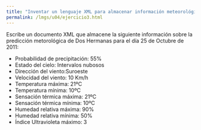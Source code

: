 ```yaml
---
title: "Inventar un lenguaje XML para almacenar información meteorológica"
permalink: /lmgs/u04/ejercicio3.html
---
```


Escribe un documento XML que almacene la siguiente información sobre la predicción metorológica de Dos Hermanas para el día 25 de Octubre de 2011:

* Probabilidad de precipitación: 55%
* Estado del cielo: Intervalos nubosos
* Dirección del viento:Suroeste
* Velocidad del viento: 10 Km/h
* Temperatura máxima: 21ºC
* Temperatura mínima: 10ºC
* Sensación térmica máxima: 21ºC
* Sensación térmica mínima: 10ºC
* Humedad relativa máxima: 90%
* Humedad relativa mínima: 50%
* Índice Ultravioleta máximo: 3

